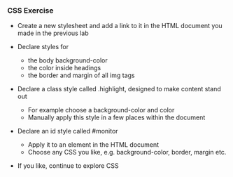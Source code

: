 ### CSS Exercise
* Create a new stylesheet and add a link to it in the HTML document you made in the previous lab

* Declare styles for 
    * the body background-color
    * the color inside headings
    * the border and margin of all img tags

* Declare a class style called .highlight, designed to make content stand out
    * For example choose a background-color and color
    * Manually apply this style in a few places within the document

* Declare an id style called #monitor
    * Apply it to an element in the HTML document
    * Choose any CSS you like, e.g. background-color, border, margin etc.

* If you like, continue to explore CSS

